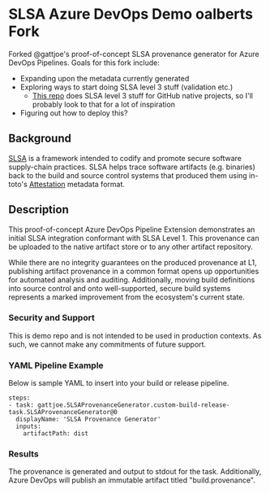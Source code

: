 # SLSA Azure DevOps Demo oalberts Fork

Forked @gattjoe's proof-of-concept SLSA provenance generator for Azure DevOps Pipelines. Goals for this fork include:
* Expanding upon the metadata currently generated
* Exploring ways to start doing SLSA level 3 stuff (validation etc.)
  * [This repo](https://github.com/slsa-framework/github-actions-demo) does SLSA level 3 stuff for GitHub native projects, so I'll probably look to that for a lot of inspiration
* Figuring out how to deploy this?

## Background

[SLSA](https://github.com/slsa-framework/slsa) is a framework intended to codify and promote secure software supply-chain practices. SLSA helps trace software artifacts (e.g. binaries) back to the build and source control systems that produced them using in-toto's [Attestation](https://github.com/in-toto/attestation/blob/main/spec/README.md) metadata format.

## Description

This proof-of-concept Azure DevOps Pipeline Extension demonstrates an initial SLSA integration conformant with SLSA Level 1. This provenance can be uploaded to the native artifact store or to any other artifact repository.

While there are no integrity guarantees on the produced provenance at L1, publishing artifact provenance in a common format opens up opportunities for automated analysis and auditing. Additionally, moving build definitions into source control and onto well-supported, secure build systems represents a marked improvement from the ecosystem's current state.

### Security and Support

This is demo repo and is not intended to be used in production contexts. As such, we cannot make any commitments of future support.

### YAML Pipeline Example

Below is sample YAML to insert into your build or release pipeline.

```
steps:
- task: gattjoe.SLSAProvenanceGenerator.custom-build-release-task.SLSAProvenanceGenerator@0
  displayName: 'SLSA Provenance Generator'
  inputs:
    artifactPath: dist
```

### Results

The provenance is generated and output to stdout for the task. Additionally, Azure DevOps will publish an immutable artifact titled "build.provenance".
